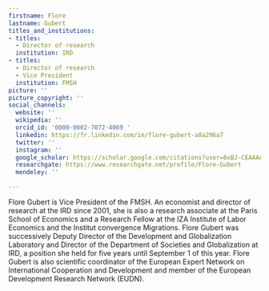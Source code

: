 ```yaml
---
firstname: Flore
lastname: Gubert
titles_and_institutions:
- titles:
  - Director of research
  institution: IRD
- titles:
  - Director of research
  - Vice President
  institution: FMSH
picture: ''
picture_copyright: ''
social_channels:
  website: ''
  wikipedia: ''
  orcid_id: '0000-0002-7072-4069 '
  linkedin: https://fr.linkedin.com/in/flore-gubert-a8a296a7
  twitter: ''
  instagram: ''
  google_scholar: https://scholar.google.com/citations?user=8xBJ-CEAAAAJ&hl=fr
  researchgate: https://www.researchgate.net/profile/Flore-Gubert
  mendeley: ''

---
```

Flore Gubert is Vice President of the FMSH. An economist and director of research at the IRD since 2001, she is also a research associate at the Paris School of Economics and a Research Fellow at the IZA Institute of Labor Economics and the Institut convergence Migrations. Flore Gubert was successively Deputy Director of the Development and Globalization Laboratory and Director of the Department of Societies and Globalization at IRD, a position she held for five years until September 1 of this year. Flore Gubert is also scientific coordinator of the European Expert Network on International Cooperation and Development and member of the European Development Research Network (EUDN).